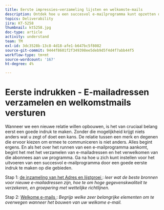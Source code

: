 ```yaml
---
title: Eerste impressies—verzameling lijsten en welkomste-mails
description: Ontdek hoe u een succesvol e-mailprogramma kunt opzetten door een goede eerste indruk te maken.
topics: Deliverability
jira: KT-5258
thumbnail: kt5258.jpg
doc-type: article
activity: understand
team: TM
exl-id: 3dc3528b-13c8-4d18-afe1-b647bc5f8082
source-git-commit: 9444f8601f2f349398ee5deb9d5f4d4f7abb44f5
workflow-type: tm+mt
source-wordcount: '167'
ht-degree: 4%

---
```


# Eerste indrukken - E-mailadressen verzamelen en welkomstmails versturen

Wanneer we een nieuwe relatie willen opbouwen, is het van cruciaal belang eerst een goede indruk te maken. Zonder die mogelijkheid krijgt niets anders wat u zegt of doet een kans. De relatie tussen een merk en degenen die ervoor kiezen om ermee te communiceren is niet anders. Alles begint ergens. En als het over het runnen van een e-mailprogramma aankomt, begint het met het verzamelen van e-mailadressen en het verwelkomen van die abonnees aan uw programma. Ga na hoe u zich kunt instellen voor het uitvoeren van een succesvol e-mailprogramma door een goede eerste indruk te maken op die gebieden.

Stap 1: [ de inzameling van het Adres en lijstgroei ](/help/first-impressions/address-collection-and-list-growth.md):
*leer wat de beste bronnen voor nieuwe e-mailadressen zijn, hoe te om hoge gegevenskwaliteit te verzekeren, en groepering met wettelijke richtlijnen.*

Stap 2: [ Welkome e-mails ](/help/first-impressions/welcome-emails.md):
*Begrijp welke zeer belangrijke elementen om te overwegen wanneer het bouwen van uw welkome e-mail.*
